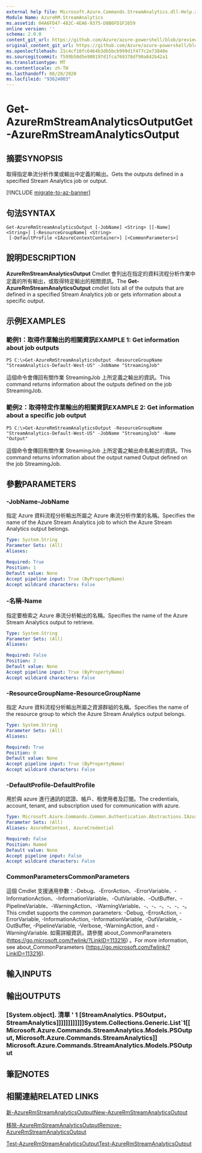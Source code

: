 ```yaml
---
external help file: Microsoft.Azure.Commands.StreamAnalytics.dll-Help.xml
Module Name: AzureRM.StreamAnalytics
ms.assetid: 04A6FD47-482C-4EA6-9375-D8B6FD1F2659
online version: ''
schema: 2.0.0
content_git_url: https://github.com/Azure/azure-powershell/blob/preview/src/ResourceManager/StreamAnalytics/Commands.StreamAnalytics/help/Get-AzureRmStreamAnalyticsOutput.md
original_content_git_url: https://github.com/Azure/azure-powershell/blob/preview/src/ResourceManager/StreamAnalytics/Commands.StreamAnalytics/help/Get-AzureRmStreamAnalyticsOutput.md
ms.openlocfilehash: 21c4cf10fc6464b3db5bcb999d1f477c2e73840e
ms.sourcegitcommit: f599b50d5e980197d1fca769378df90a842b42a1
ms.translationtype: MT
ms.contentlocale: zh-TW
ms.lasthandoff: 08/20/2020
ms.locfileid: "93624003"
---
```

# <span data-ttu-id="6adc4-101">Get-AzureRmStreamAnalyticsOutput</span><span class="sxs-lookup"><span data-stu-id="6adc4-101">Get-AzureRmStreamAnalyticsOutput</span></span>

## <span data-ttu-id="6adc4-102">摘要</span><span class="sxs-lookup"><span data-stu-id="6adc4-102">SYNOPSIS</span></span>
<span data-ttu-id="6adc4-103">取得指定串流分析作業或輸出中定義的輸出。</span><span class="sxs-lookup"><span data-stu-id="6adc4-103">Gets the outputs defined in a specified Stream Analytics job or output.</span></span>

[!INCLUDE [migrate-to-az-banner](../../includes/migrate-to-az-banner.md)]

## <span data-ttu-id="6adc4-104">句法</span><span class="sxs-lookup"><span data-stu-id="6adc4-104">SYNTAX</span></span>

```
Get-AzureRmStreamAnalyticsOutput [-JobName] <String> [[-Name] <String>] [-ResourceGroupName] <String>
 [-DefaultProfile <IAzureContextContainer>] [<CommonParameters>]
```

## <span data-ttu-id="6adc4-105">說明</span><span class="sxs-lookup"><span data-stu-id="6adc4-105">DESCRIPTION</span></span>
<span data-ttu-id="6adc4-106">**AzureRmStreamAnalyticsOutput** Cmdlet 會列出在指定的資料流程分析作業中定義的所有輸出，或取得特定輸出的相關資訊。</span><span class="sxs-lookup"><span data-stu-id="6adc4-106">The **Get-AzureRmStreamAnalyticsOutput** cmdlet lists all of the outputs that are defined in a specified Stream Analytics job or gets information about a specific output.</span></span>

## <span data-ttu-id="6adc4-107">示例</span><span class="sxs-lookup"><span data-stu-id="6adc4-107">EXAMPLES</span></span>

### <span data-ttu-id="6adc4-108">範例1：取得作業輸出的相關資訊</span><span class="sxs-lookup"><span data-stu-id="6adc4-108">EXAMPLE 1: Get information about job outputs</span></span>
```
PS C:\>Get-AzureRmStreamAnalyticsOutput -ResourceGroupName "StreamAnalytics-Default-West-US" -JobName "StreamingJob"
```

<span data-ttu-id="6adc4-109">這個命令會傳回有關作業 StreamingJob 上所定義之輸出的資訊。</span><span class="sxs-lookup"><span data-stu-id="6adc4-109">This command returns information about the outputs defined on the job StreamingJob.</span></span>

### <span data-ttu-id="6adc4-110">範例2：取得特定作業輸出的相關資訊</span><span class="sxs-lookup"><span data-stu-id="6adc4-110">EXAMPLE 2: Get information about a specific job output</span></span>
```
PS C:\>Get-AzureRmStreamAnalyticsOutput -ResourceGroupName "StreamAnalytics-Default-West-US" -JobName "StreamingJob" -Name "Output"
```

<span data-ttu-id="6adc4-111">這個命令會傳回有關作業 StreamingJob 上所定義之輸出命名輸出的資訊。</span><span class="sxs-lookup"><span data-stu-id="6adc4-111">This command returns information about the output named Output defined on the job StreamingJob.</span></span>

## <span data-ttu-id="6adc4-112">參數</span><span class="sxs-lookup"><span data-stu-id="6adc4-112">PARAMETERS</span></span>

### <span data-ttu-id="6adc4-113">-JobName</span><span class="sxs-lookup"><span data-stu-id="6adc4-113">-JobName</span></span>
<span data-ttu-id="6adc4-114">指定 Azure 資料流程分析輸出所屬之 Azure 串流分析作業的名稱。</span><span class="sxs-lookup"><span data-stu-id="6adc4-114">Specifies the name of the Azure Stream Analytics job to which the Azure Stream Analytics output belongs.</span></span>

```yaml
Type: System.String
Parameter Sets: (All)
Aliases: 

Required: True
Position: 1
Default value: None
Accept pipeline input: True (ByPropertyName)
Accept wildcard characters: False
```

### <span data-ttu-id="6adc4-115">-名稱</span><span class="sxs-lookup"><span data-stu-id="6adc4-115">-Name</span></span>
<span data-ttu-id="6adc4-116">指定要檢索之 Azure 串流分析輸出的名稱。</span><span class="sxs-lookup"><span data-stu-id="6adc4-116">Specifies the name of the Azure Stream Analytics output to retrieve.</span></span>

```yaml
Type: System.String
Parameter Sets: (All)
Aliases: 

Required: False
Position: 2
Default value: None
Accept pipeline input: True (ByPropertyName)
Accept wildcard characters: False
```

### <span data-ttu-id="6adc4-117">-ResourceGroupName</span><span class="sxs-lookup"><span data-stu-id="6adc4-117">-ResourceGroupName</span></span>
<span data-ttu-id="6adc4-118">指定 Azure 資料流程分析輸出所屬之資源群組的名稱。</span><span class="sxs-lookup"><span data-stu-id="6adc4-118">Specifies the name of the resource group to which the Azure Stream Analytics output belongs.</span></span>

```yaml
Type: System.String
Parameter Sets: (All)
Aliases: 

Required: True
Position: 0
Default value: None
Accept pipeline input: True (ByPropertyName)
Accept wildcard characters: False
```

### <span data-ttu-id="6adc4-119">-DefaultProfile</span><span class="sxs-lookup"><span data-stu-id="6adc4-119">-DefaultProfile</span></span>
<span data-ttu-id="6adc4-120">用於與 azure 進行通訊的認證、帳戶、租使用者及訂閱。</span><span class="sxs-lookup"><span data-stu-id="6adc4-120">The credentials, account, tenant, and subscription used for communication with azure.</span></span>

```yaml
Type: Microsoft.Azure.Commands.Common.Authentication.Abstractions.IAzureContextContainer
Parameter Sets: (All)
Aliases: AzureRmContext, AzureCredential

Required: False
Position: Named
Default value: None
Accept pipeline input: False
Accept wildcard characters: False
```

### <span data-ttu-id="6adc4-121">CommonParameters</span><span class="sxs-lookup"><span data-stu-id="6adc4-121">CommonParameters</span></span>
<span data-ttu-id="6adc4-122">這個 Cmdlet 支援通用參數：-Debug、-ErrorAction、-ErrorVariable、-InformationAction、-InformationVariable、-OutVariable、-OutBuffer、-PipelineVariable、-WarningAction、-WarningVariable、-、-、-、-、-、-。</span><span class="sxs-lookup"><span data-stu-id="6adc4-122">This cmdlet supports the common parameters: -Debug, -ErrorAction, -ErrorVariable, -InformationAction, -InformationVariable, -OutVariable, -OutBuffer, -PipelineVariable, -Verbose, -WarningAction, and -WarningVariable.</span></span> <span data-ttu-id="6adc4-123">如需詳細資訊，請參閱 about_CommonParameters (https://go.microsoft.com/fwlink/?LinkID=113216) 。</span><span class="sxs-lookup"><span data-stu-id="6adc4-123">For more information, see about_CommonParameters (https://go.microsoft.com/fwlink/?LinkID=113216).</span></span>

## <span data-ttu-id="6adc4-124">輸入</span><span class="sxs-lookup"><span data-stu-id="6adc4-124">INPUTS</span></span>

## <span data-ttu-id="6adc4-125">輸出</span><span class="sxs-lookup"><span data-stu-id="6adc4-125">OUTPUTS</span></span>

### <span data-ttu-id="6adc4-126">[System.object]. 清單 ' 1 [StreamAnalytics. PSOutput，StreamAnalytics]]]]]]]]]]]]</span><span class="sxs-lookup"><span data-stu-id="6adc4-126">System.Collections.Generic.List\`1[[Microsoft.Azure.Commands.StreamAnalytics.Models.PSOutput, Microsoft.Azure.Commands.StreamAnalytics]]            Microsoft.Azure.Commands.StreamAnalytics.Models.PSOutput</span></span>

## <span data-ttu-id="6adc4-127">筆記</span><span class="sxs-lookup"><span data-stu-id="6adc4-127">NOTES</span></span>

## <span data-ttu-id="6adc4-128">相關連結</span><span class="sxs-lookup"><span data-stu-id="6adc4-128">RELATED LINKS</span></span>

[<span data-ttu-id="6adc4-129">新-AzureRmStreamAnalyticsOutput</span><span class="sxs-lookup"><span data-stu-id="6adc4-129">New-AzureRmStreamAnalyticsOutput</span></span>](./New-AzureRmStreamAnalyticsOutput.md)

[<span data-ttu-id="6adc4-130">移除-AzureRmStreamAnalyticsOutput</span><span class="sxs-lookup"><span data-stu-id="6adc4-130">Remove-AzureRmStreamAnalyticsOutput</span></span>](./Remove-AzureRmStreamAnalyticsOutput.md)

[<span data-ttu-id="6adc4-131">Test-AzureRmStreamAnalyticsOutput</span><span class="sxs-lookup"><span data-stu-id="6adc4-131">Test-AzureRmStreamAnalyticsOutput</span></span>](./Test-AzureRmStreamAnalyticsOutput.md)


